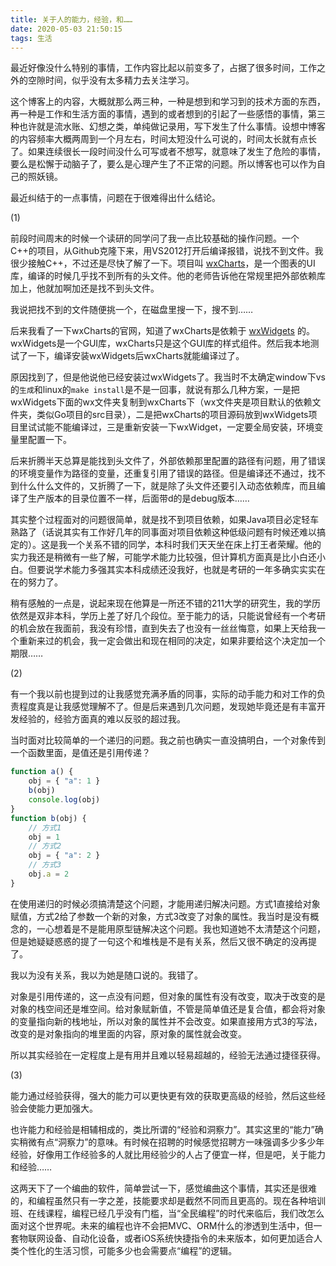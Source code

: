 ```yaml
---
title: 关于人的能力，经验，和……
date: 2020-05-03 21:50:15
tags: 生活
---
```


最近好像没什么特别的事情，工作内容比起以前变多了，占据了很多时间，工作之外的空隙时间，似乎没有太多精力去关注学习。

这个博客上的内容，大概就那么两三种，一种是想到和学习到的技术方面的东西，再一种是工作和生活方面的事情，遇到的或者想到的引起了一些感悟的事情，第三种也许就是流水账、幻想之类，单纯做记录用，写下发生了什么事情。设想中博客的内容频率大概两周到一个月左右，时间太短没什么可说的，时间太长就有点长了。如果连续很长一段时间没什么可写或者不想写，就意味了发生了危险的事情，要么是松懈于动脑子了，要么是心理产生了不正常的问题。所以博客也可以作为自己的照妖镜。

最近纠结于的一点事情，问题在于很难得出什么结论。

(1)

前段时间周末的时候一个读研的同学问了我一点比较基础的操作问题。一个C++的项目，从Github克隆下来，用VS2012打开后编译报错，说找不到文件。我很少接触C++，不过还是尽快了解了一下。项目叫 [wxCharts](https://www.wxishiko.com/wxCharts/)，是一个图表的UI库，编译的时候几乎找不到所有的头文件。他的老师告诉他在常规里把外部依赖库加上，他就加啊加还是找不到头文件。

我说把找不到的文件随便挑一个，在磁盘里搜一下，搜不到……

后来我看了一下wxCharts的官网，知道了wxCharts是依赖于 [wxWidgets](https://www.wxwidgets.org/) 的。wxWidgets是一个GUI库，wxCharts只是这个GUI库的样式组件。然后我本地测试了一下，编译安装wxWidgets后wxCharts就能编译过了。

原因找到了，但是他说他已经安装过wxWidgets了。我当时不太确定window下vs的`生成`和linux的`make install`是不是一回事，就说有那么几种方案，一是把wxWidgets下面的wx文件夹复制到wxCharts下（wx文件夹是项目默认的依赖文件夹，类似Go项目的src目录），二是把wxCharts的项目源码放到wxWidgets项目里试试能不能编译过，三是重新安装一下wxWidget，一定要全局安装，环境变量里配置一下。

后来折腾半天总算是能找到头文件了，外部依赖那里配置的路径有问题，用了错误的环境变量作为路径的变量，还重复引用了错误的路径。但是编译还不通过，找不到什么什么文件的，又折腾了一下，就是除了头文件还要引入动态依赖库，而且编译了生产版本的目录位置不一样，后面带d的是debug版本……

其实整个过程面对的问题很简单，就是找不到项目依赖，如果Java项目必定轻车熟路了（话说其实有工作好几年的同事面对项目依赖这种低级问题有时候还难以搞定的）。这是我一个关系不错的同学，本科时我们天天坐在床上打王者荣耀。他的实力我还是稍微有一些了解，可能学术能力比较强，但计算机方面真是比小白还小白。但要说学术能力多强其实本科成绩还没我好，也就是考研的一年多确实实实在在的努力了。

稍有感触的一点是，说起来现在他算是一所还不错的211大学的研究生，我的学历依然是双非本科，学历上差了好几个段位。至于能力的话，只能说曾经有一个考研的机会放在我面前，我没有珍惜，直到失去了也没有一丝丝悔意，如果上天给我一个重新来过的机会，我一定会做出和现在相同的决定，如果非要给这个决定加一个期限……

(2)

有一个我以前也提到过的让我感觉充满矛盾的同事，实际的动手能力和对工作的负责程度真是让我感觉理解不了。但是后来遇到几次问题，发现她毕竟还是有丰富开发经验的，经验方面真的难以反驳的超过我。

当时面对比较简单的一个递归的问题。我之前也确实一直没搞明白，一个对象传到一个函数里面，是值还是引用传递？

```JavaScript
function a() {
    obj = { "a": 1 }
    b(obj)
    console.log(obj)
}
function b(obj) {
    // 方式1
    obj = 1
    // 方式2
    obj = { "a": 2 }
    // 方式3
    obj.a = 2
}
```

在使用递归的时候必须搞清楚这个问题，才能用递归解决问题。方式1直接给对象赋值，方式2给了参数一个新的对象，方式3改变了对象的属性。我当时是没有概念的，一心想着是不是能用原型链解决这个问题。我也知道她不太清楚这个问题，但是她疑疑惑惑的提了一句这个和堆栈是不是有关系，然后又很不确定的没再提了。

我以为没有关系，我以为她是随口说的。我错了。

对象是引用传递的，这一点没有问题，但对象的属性有没有改变，取决于改变的是对象的栈空间还是堆空间。给对象赋新值，不管是简单值还是复合值，都会将对象的变量指向新的栈地址，所以对象的属性并不会改变。如果直接用方式3的写法，改变的是对象指向的堆里面的内容，原对象的属性就会改变。

所以其实经验在一定程度上是有用并且难以轻易超越的，经验无法通过捷径获得。

(3)

能力通过经验获得，强大的能力可以更快更有效的获取更高级的经验，然后这些经验会使能力更加强大。

也许能力和经验是相辅相成的，类比所谓的“经验和洞察力”。其实这里的“能力”确实稍微有点“洞察力”的意味。有时候在招聘的时候感觉招聘方一味强调多少多少年经验，好像用工作经验多的人就比用经验少的人占了便宜一样，但是吧，关于能力和经验……

这两天下了一个编曲的软件，简单尝试一下，感觉编曲这个事情，其实还是很难的，和编程虽然只有一字之差，技能要求却是截然不同而且更高的。现在各种培训班、在线课程，编程已经几乎没有门槛，当“全民编程”的时代来临后，我们改怎么面对这个世界呢。未来的编程也许不会把MVC、ORM什么的渗透到生活中，但一套物联网设备、自动化设备，或者iOS系统快捷指令的未来版本，如何更加适合人类个性化的生活习惯，可能多少也会需要点“编程”的逻辑。

